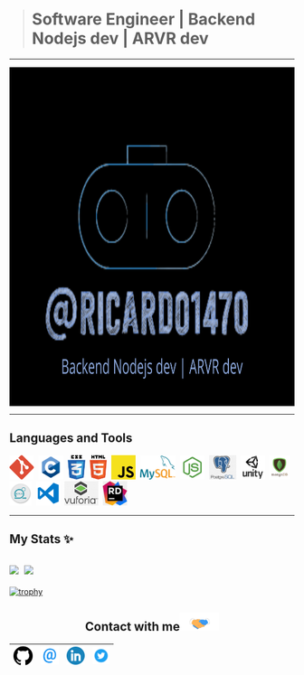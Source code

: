 
> # Software Engineer | Backend Nodejs dev | ARVR dev
---

<a href="personal logo"><img src="https://github.com/ricardo1470/ricardo1470/blob/master/img/Backend.png" align="middle" width="1000" height="600"></a>

---
## Languages and Tools
<code><img height="43" src="https://github.com/ricardo1470/ricardo1470/blob/master/img/Git_logo.png"></code>&nbsp;
<code><img height="43" src="https://github.com/ricardo1470/ricardo1470/blob/master/img/c.png"></code>&nbsp;
<code><img height="43" src="https://github.com/ricardo1470/ricardo1470/blob/master/img/css3_logo.png"></code>&nbsp;
<code><img height="43" src="https://github.com/ricardo1470/ricardo1470/blob/master/img/html5_logo.png"></code>&nbsp;
<code><img height="43" src="https://github.com/ricardo1470/ricardo1470/blob/master/img/js.png"></code>&nbsp;
<code><img height="43" src="https://github.com/ricardo1470/ricardo1470/blob/master/img/mysql.png"></code>&nbsp;
<code><img height="43" src="https://github.com/ricardo1470/ricardo1470/blob/master/img/node2.jpg"></code>&nbsp;
<code><img height="43" src="https://github.com/ricardo1470/ricardo1470/blob/master/img/postgresql.png"></code>&nbsp;
<code><img height="43" src="https://github.com/ricardo1470/ricardo1470/blob/master/img/unity3d-logo.png"></code>&nbsp;
<code><img height="43" src="https://github.com/ricardo1470/ricardo1470/blob/master/img/mongodb-logo.png"></code>&nbsp;
<code><img height="43" src="https://github.com/ricardo1470/ricardo1470/blob/master/img/scrum.png"></code>&nbsp;
<code><img height="43" src="https://github.com/ricardo1470/ricardo1470/blob/master/img/visual-studio-code-logo.png"></code>&nbsp;
<code><img height="43" src="https://github.com/ricardo1470/ricardo1470/blob/master/img/vuforia.png"></code>&nbsp;
<code><img height="43" src="https://github.com/ricardo1470/ricardo1470/blob/master/img/images.jpg"></code>&nbsp;

---
## My Stats ✨
<a><img height="137.3px" src="https://github-readme-stats.vercel.app/api?username=ricardo1470&show_icons=true&theme=react" />&nbsp; <img height="137.3px" src="https://github-readme-stats.vercel.app/api/top-langs/?username=ricardo1470&count_private=true&show_icons=true&theme=react&layout=compact" /></a>
<br>
---

[![trophy](https://github-profile-trophy.vercel.app/?username=ricardo1470&title=Commit,MultiLanguage,Language,Repositories,Stars,Followers,PullRequest&theme=darkhub&no-frame=true&margin-w=2&no-bg=false)](https://github.com/ryo-ma/github-profile-trophy)


<div align="center">

<h2>
    Contact with me<img src="https://github.com/ricardo1470/ricardo1470/blob/master/img/Handshake.gif" height="32px">
</h2>

| [<img src="https://github.com/ricardo1470/ricardo1470/blob/master/img/GitHub.png" alt="Github logo" width="34">](https://github.com/ricardo1470/README/blob/master/README.md) | [<img src="https://github.com/ricardo1470/ricardo1470/blob/master/img/email.png" alt="email logo" height="32">](mailto:ricardo.alfonso.camayo@gmail.com) | [<img src="https://github.com/ricardo1470/ricardo1470/blob/master/img/linkedin-icon.png" alt="Linkedin Logo" width="32">](https://www.linkedin.com/in/ricardo-alfonso-camayo/) | [<img src="https://github.com/ricardo1470/ricardo1470/blob/master/img/twitter.png" alt="Twitter Logo" width="30">](https://twitter.com/RICARDO1470) |
|:---:|:---:|:---:|:---:|
